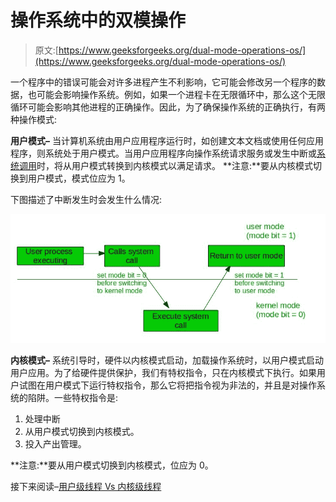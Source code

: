 # 操作系统中的双模操作

> 原文:[https://www.geeksforgeeks.org/dual-mode-operations-os/](https://www.geeksforgeeks.org/dual-mode-operations-os/)

一个程序中的错误可能会对许多进程产生不利影响，它可能会修改另一个程序的数据，也可能会影响操作系统。例如，如果一个进程卡在无限循环中，那么这个无限循环可能会影响其他进程的正确操作。因此，为了确保操作系统的正确执行，有两种操作模式:

**用户模式–**
当计算机系统由用户应用程序运行时，如创建文本文档或使用任何应用程序，则系统处于用户模式。当用户应用程序向操作系统请求服务或发生中断或[系统调用](https://www.geeksforgeeks.org/operating-system-introduction-system-call/)时，将从用户模式转换到内核模式以满足请求。
**注意:**要从内核模式切换到用户模式，模式位应为 1。

下图描述了中断发生时会发生什么情况:

![](img/230e666ca3516379af3f290944c4f840.png)

**内核模式–**
系统引导时，硬件以内核模式启动，加载操作系统时，以用户模式启动用户应用。为了给硬件提供保护，我们有特权指令，只在内核模式下执行。如果用户试图在用户模式下运行特权指令，那么它将把指令视为非法的，并且是对操作系统的陷阱。一些特权指令是:

1.  处理中断
2.  从用户模式切换到内核模式。
3.  投入产出管理。

**注意:**要从用户模式切换到内核模式，位应为 0。

接下来阅读–[用户级线程 Vs 内核级线程](https://www.geeksforgeeks.org/operating-system-user-level-thread-vs-kernel-level-thread/)